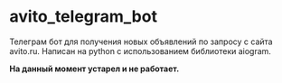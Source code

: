 # avito_telegram_bot
Телеграм бот для получения новых объявлений по запросу с сайта avito.ru. Написан на python с использованием библиотеки aiogram. 

<strong>На данный момент устарел и не работает.</strong>
